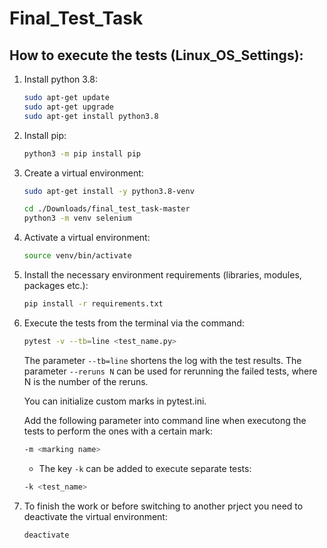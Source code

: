 # Final_Test_Task

## How to execute the tests (Linux_OS_Settings):

1. Install python 3.8:

	```bash
	sudo apt-get update
	sudo apt-get upgrade
	sudo apt-get install python3.8
	```

2. Install pip:

	```bash
	python3 -m pip install pip
	```

3. Create a virtual environment:

	```bash
	sudo apt-get install -y python3.8-venv
 
	cd ./Downloads/final_test_task-master
	python3 -m venv selenium
	```

4. Activate a virtual environment:

	```bash
	source venv/bin/activate
	```

5. Install the necessary environment requirements (libraries, modules, packages etc.):

	```bash
	pip install -r requirements.txt
	```
	
6. Execute the tests from the terminal via the command:

	```bash
	pytest -v --tb=line <test_name.py>
	```
	
	The parameter `--tb=line` shortens the log with the test results.
	The parameter `--reruns N` can be used for rerunning the failed tests, where N is the number of the reruns.
	
	You can initialize custom marks in pytest.ini.
	
	Add the following parameter into command line when executong the tests to perform the ones with a certain mark:
	
	```bash
	-m <marking name>
	```
	
   - The key `-k` can be added to execute separate tests:

	```bash
	-k <test_name>
	```

7. To finish the work or before switching to another prject you need to deactivate the virtual environment:

	```bash
	deactivate
	```
